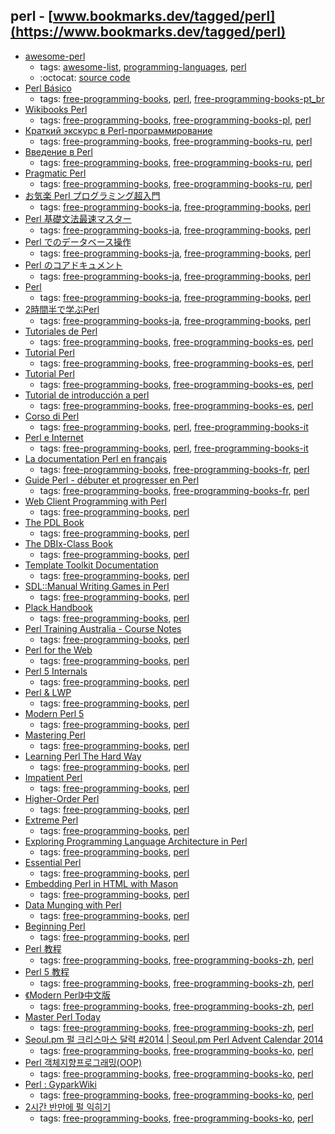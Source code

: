 perl - [www.bookmarks.dev/tagged/perl](https://www.bookmarks.dev/tagged/perl)
---
* [awesome-perl](https://github.com/hachiojipm/awesome-perl#readme)
    * tags: [awesome-list](../tagged/awesome-list.md), [programming-languages](../tagged/programming-languages.md), [perl](../tagged/perl.md)
    * :octocat: [source code](https://github.com/hachiojipm/awesome-perl#readme)
* [Perl Básico](https://github.com/HeitorG/Perl-Brasil/blob/master/apostilas/perl-basico.pdf)
    * tags: [free-programming-books](../tagged/free-programming-books.md), [perl](../tagged/perl.md), [free-programming-books-pt_br](../tagged/free-programming-books-pt_br.md)
* [Wikibooks Perl](https://pl.wikibooks.org/wiki/Perl)
    * tags: [free-programming-books](../tagged/free-programming-books.md), [free-programming-books-pl](../tagged/free-programming-books-pl.md), [perl](../tagged/perl.md)
* [Краткий экскурс в Perl-программирование](http://www.opennet.ru/docs/RUS/perl_help/)
    * tags: [free-programming-books](../tagged/free-programming-books.md), [free-programming-books-ru](../tagged/free-programming-books-ru.md), [perl](../tagged/perl.md)
* [Введение в Perl](http://www.opennet.ru/docs/RUS/perl-maslov/)
    * tags: [free-programming-books](../tagged/free-programming-books.md), [free-programming-books-ru](../tagged/free-programming-books-ru.md), [perl](../tagged/perl.md)
* [Pragmatic Perl](http://pragmaticperl.com)
    * tags: [free-programming-books](../tagged/free-programming-books.md), [free-programming-books-ru](../tagged/free-programming-books-ru.md), [perl](../tagged/perl.md)
* [お気楽 Perl プログラミング超入門](http://www.geocities.jp/m_hiroi/linux/perl.html)
    * tags: [free-programming-books-ja](../tagged/free-programming-books-ja.md), [free-programming-books](../tagged/free-programming-books.md), [perl](../tagged/perl.md)
* [Perl 基礎文法最速マスター](http://d.hatena.ne.jp/perlcodesample/20091226/1264257759)
    * tags: [free-programming-books-ja](../tagged/free-programming-books-ja.md), [free-programming-books](../tagged/free-programming-books.md), [perl](../tagged/perl.md)
* [Perl でのデータベース操作](https://github.com/hatena/Hatena-Textbook/blob/master/database-programming-perl.md)
    * tags: [free-programming-books-ja](../tagged/free-programming-books-ja.md), [free-programming-books](../tagged/free-programming-books.md), [perl](../tagged/perl.md)
* [Perl のコアドキュメント](http://perldoc.jp/index/core)
    * tags: [free-programming-books-ja](../tagged/free-programming-books-ja.md), [free-programming-books](../tagged/free-programming-books.md), [perl](../tagged/perl.md)
* [Perl](https://ja.wikibooks.org/wiki/Perl)
    * tags: [free-programming-books-ja](../tagged/free-programming-books-ja.md), [free-programming-books](../tagged/free-programming-books.md), [perl](../tagged/perl.md)
* [2時間半で学ぶPerl](http://qntm.org/files/perl/perl_jp.html)
    * tags: [free-programming-books-ja](../tagged/free-programming-books-ja.md), [free-programming-books](../tagged/free-programming-books.md), [perl](../tagged/perl.md)
* [Tutoriales de Perl](http://perlenespanol.com/tutoriales/)
    * tags: [free-programming-books](../tagged/free-programming-books.md), [free-programming-books-es](../tagged/free-programming-books-es.md), [perl](../tagged/perl.md)
* [Tutorial Perl](http://kataix.umag.cl/~ruribe/Utilidades/Tutorial%20de%20Perl.pdf)
    * tags: [free-programming-books](../tagged/free-programming-books.md), [free-programming-books-es](../tagged/free-programming-books-es.md), [perl](../tagged/perl.md)
* [Tutorial Perl](http://es.tldp.org/Tutoriales/PERL/tutoperl-print.pdf)
    * tags: [free-programming-books](../tagged/free-programming-books.md), [free-programming-books-es](../tagged/free-programming-books-es.md), [perl](../tagged/perl.md)
* [Tutorial de introducción a perl](http://flanagan.ugr.es/perl/index2.htm)
    * tags: [free-programming-books](../tagged/free-programming-books.md), [free-programming-books-es](../tagged/free-programming-books-es.md), [perl](../tagged/perl.md)
* [Corso di Perl](http://www.perl.it/documenti/articoli/mb_corso_perl/mb_corso_perl.pdf)
    * tags: [free-programming-books](../tagged/free-programming-books.md), [perl](../tagged/perl.md), [free-programming-books-it](../tagged/free-programming-books-it.md)
* [Perl e Internet](http://www.ateneonline.it/hyperbook/p_book/perl2.htm)
    * tags: [free-programming-books](../tagged/free-programming-books.md), [perl](../tagged/perl.md), [free-programming-books-it](../tagged/free-programming-books-it.md)
* [La documentation Perl en français](http://perl.mines-albi.fr/DocFr.html)
    * tags: [free-programming-books](../tagged/free-programming-books.md), [free-programming-books-fr](../tagged/free-programming-books-fr.md), [perl](../tagged/perl.md)
* [Guide Perl - débuter et progresser en Perl](http://formation-perl.fr/guide-perl.html)
    * tags: [free-programming-books](../tagged/free-programming-books.md), [free-programming-books-fr](../tagged/free-programming-books-fr.md), [perl](../tagged/perl.md)
* [Web Client Programming with Perl](http://www.oreilly.com/openbook/webclient/)
    * tags: [free-programming-books](../tagged/free-programming-books.md), [perl](../tagged/perl.md)
* [The PDL Book](http://sourceforge.net/projects/pdl/files/PDL_2013/PDL-Book/PDL-Book-20130322.pdf/download)
    * tags: [free-programming-books](../tagged/free-programming-books.md), [perl](../tagged/perl.md)
* [The DBIx-Class Book](https://github.com/castaway/dbix-class-book)
    * tags: [free-programming-books](../tagged/free-programming-books.md), [perl](../tagged/perl.md)
* [Template Toolkit Documentation](http://template-toolkit.org/docs/index.html)
    * tags: [free-programming-books](../tagged/free-programming-books.md), [perl](../tagged/perl.md)
* [SDL::Manual Writing Games in Perl](https://github.com/PerlGameDev/SDL_Manual)
    * tags: [free-programming-books](../tagged/free-programming-books.md), [perl](../tagged/perl.md)
* [Plack Handbook](http://handbook.plackperl.org)
    * tags: [free-programming-books](../tagged/free-programming-books.md), [perl](../tagged/perl.md)
* [Perl Training Australia - Course Notes](http://perltraining.com.au/notes.html)
    * tags: [free-programming-books](../tagged/free-programming-books.md), [perl](../tagged/perl.md)
* [Perl for the Web](http://www.globalspin.com/thebook/)
    * tags: [free-programming-books](../tagged/free-programming-books.md), [perl](../tagged/perl.md)
* [Perl 5 Internals](http://www.faqs.org/docs/perl5int/)
    * tags: [free-programming-books](../tagged/free-programming-books.md), [perl](../tagged/perl.md)
* [Perl & LWP](http://lwp.interglacial.com/index.html)
    * tags: [free-programming-books](../tagged/free-programming-books.md), [perl](../tagged/perl.md)
* [Modern Perl 5](http://www.onyxneon.com/books/modern_perl/)
    * tags: [free-programming-books](../tagged/free-programming-books.md), [perl](../tagged/perl.md)
* [Mastering Perl](http://chimera.labs.oreilly.com/books/1234000001527)
    * tags: [free-programming-books](../tagged/free-programming-books.md), [perl](../tagged/perl.md)
* [Learning Perl The Hard Way](http://www.greenteapress.com/perl/)
    * tags: [free-programming-books](../tagged/free-programming-books.md), [perl](../tagged/perl.md)
* [Impatient Perl](https://www.perl.org/books/impatient-perl/)
    * tags: [free-programming-books](../tagged/free-programming-books.md), [perl](../tagged/perl.md)
* [Higher-Order Perl](http://hop.perl.plover.com/book/)
    * tags: [free-programming-books](../tagged/free-programming-books.md), [perl](../tagged/perl.md)
* [Extreme Perl](http://www.extremeperl.org/bk/home)
    * tags: [free-programming-books](../tagged/free-programming-books.md), [perl](../tagged/perl.md)
* [Exploring Programming Language Architecture in Perl](http://www.billhails.net/Book/)
    * tags: [free-programming-books](../tagged/free-programming-books.md), [perl](../tagged/perl.md)
* [Essential Perl](http://cslibrary.stanford.edu/108/EssentialPerl.pdf)
    * tags: [free-programming-books](../tagged/free-programming-books.md), [perl](../tagged/perl.md)
* [Embedding Perl in HTML with Mason](http://masonbook.houseabsolute.com/book/)
    * tags: [free-programming-books](../tagged/free-programming-books.md), [perl](../tagged/perl.md)
* [Data Munging with Perl](http://perlhacks.com/dmp.pdf)
    * tags: [free-programming-books](../tagged/free-programming-books.md), [perl](../tagged/perl.md)
* [Beginning Perl](https://www.perl.org/books/beginning-perl/)
    * tags: [free-programming-books](../tagged/free-programming-books.md), [perl](../tagged/perl.md)
* [Perl 教程](http://www.yiibai.com/perl)
    * tags: [free-programming-books](../tagged/free-programming-books.md), [free-programming-books-zh](../tagged/free-programming-books-zh.md), [perl](../tagged/perl.md)
* [Perl 5 教程](http://net.pku.edu.cn/~yhf/tutorial/perl/perl.html)
    * tags: [free-programming-books](../tagged/free-programming-books.md), [free-programming-books-zh](../tagged/free-programming-books-zh.md), [perl](../tagged/perl.md)
* [《Modern Perl》中文版](https://github.com/horus/modern_perl_book)
    * tags: [free-programming-books](../tagged/free-programming-books.md), [free-programming-books-zh](../tagged/free-programming-books-zh.md), [perl](../tagged/perl.md)
* [Master Perl Today](https://github.com/fayland/chinese-perl-book)
    * tags: [free-programming-books](../tagged/free-programming-books.md), [free-programming-books-zh](../tagged/free-programming-books-zh.md), [perl](../tagged/perl.md)
* [Seoul.pm 펄 크리스마스 달력 #2014 | Seoul.pm Perl Advent Calendar 2014](http://advent.perl.kr/2014/)
    * tags: [free-programming-books](../tagged/free-programming-books.md), [free-programming-books-ko](../tagged/free-programming-books-ko.md), [perl](../tagged/perl.md)
* [Perl 객체지향프로그래밍(OOP)](https://github.com/aero/perl_docs/blob/master/hatena_perl_oop.md)
    * tags: [free-programming-books](../tagged/free-programming-books.md), [free-programming-books-ko](../tagged/free-programming-books-ko.md), [perl](../tagged/perl.md)
* [Perl : GyparkWiki](http://gypark.pe.kr/wiki/Perl)
    * tags: [free-programming-books](../tagged/free-programming-books.md), [free-programming-books-ko](../tagged/free-programming-books-ko.md), [perl](../tagged/perl.md)
* [2시간 반만에 펄 익히기](http://qntm.org/files/perl/perl_kr.html)
    * tags: [free-programming-books](../tagged/free-programming-books.md), [free-programming-books-ko](../tagged/free-programming-books-ko.md), [perl](../tagged/perl.md)

